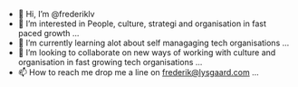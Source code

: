 - 👋 Hi, I’m @frederiklv
- 👀 I’m interested in People, culture, strategi and organisation in fast paced growth ...
- 🌱 I’m currently learning alot about self managaging tech organisations ...
- 💞️ I’m looking to collaborate on new ways of working with culture and organisation in fast growing tech organisations ...
- 📫 How to reach me drop me a line on frederik@lysgaard.com ...

<!---
frederiklv/frederiklv is a ✨ special ✨ repository because its `README.md` (this file) appears on your GitHub profile.
You can click the Preview link to take a look at your changes.
--->
